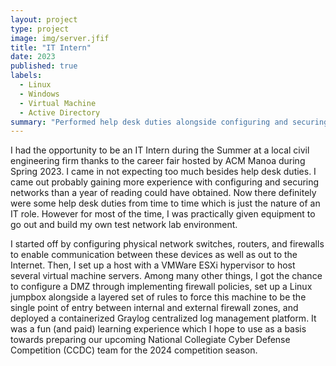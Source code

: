 ```yaml
---
layout: project
type: project
image: img/server.jfif
title: "IT Intern"
date: 2023
published: true
labels:
  - Linux
  - Windows
  - Virtual Machine
  - Active Directory
summary: "Performed help desk duties alongside configuring and securing a test development network from scratch."
---
```


I had the opportunity to be an IT Intern during the Summer at a local civil engineering firm thanks to the career fair hosted by ACM Manoa during Spring 2023.  I came in not expecting too much besides help desk duties.  I came out probably gaining more experience with configuring and securing networks than a year of reading could have obtained.  Now there definitely were some help desk duties from time to time which is just the nature of an IT role.  However for most of the time, I was practically given equipment to go out and build my own test network lab environment.

I started off by configuring physical network switches, routers, and firewalls to enable communication between these devices as well as out to the Internet.  Then, I set up a host with a VMWare ESXi hypervisor to host several virtual machine servers.  Among many other things, I got the chance to configure a DMZ through implementing firewall policies, set up a Linux jumpbox alongside a layered set of rules to force this machine to be the single point of entry between internal and external firewall zones, and deployed a containerized Graylog centralized log management platform.  It was a fun (and paid) learning experience which I hope to use as a basis towards preparing our upcoming National Collegiate Cyber Defense Competition (CCDC) team for the 2024 competition season.
